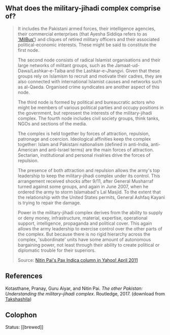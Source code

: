 ##  What does the military-jihadi complex comprise of? 
> It includes the Pakistani armed forces, their intelligence agencies, their commercial enterprises (that Ayesha Siddiqa refers to as ['MilBus'](http://mjoshi.blogspot.com/2007/06/book-review-ayesha-siddiqas-great-book.html)) and cliques of retired military officers and their associated political-economic interests. These might be said to constitute the first node.
> 
> The second node consists of radical Islamist organisations and their large networks of militant groups, such as the Jamaat-ud-Dawa/Lashkar-e-Taiba and the Lashkar-e-Jhangvi. Given that these groups rely on Islamism to recruit and motivate their cadres, they are also connected with international Islamist causes and networks such as al-Qaeda. Organised crime syndicates are another aspect of this node.
> 
> The third node is formed by political and bureaucratic actors who might be members of various political parties and occupy positions in the government, but represent the interests of the military-jihadi complex. The fourth node includes civil society groups, think tanks, NGOs and sections of the media.
> 
> The complex is held together by forces of attraction, repulsion, patronage and coercion. Ideological affinities keep the complex together: Islam and Pakistani nationalism (defined in anti-India, anti-American and anti-Israel terms) are the main forces of attraction. Sectarian, institutional and personal rivalries drive the forces of repulsion.
> 
> The presence of both attraction and repulsion allows the army's top leadership to keep the military-jihadi complex under its control. This arrangement received shocks after 9/11, after General Musharraf turned against some groups, and again in June 2007, when he ordered the army to storm Islamabad's Lal Masjid. To the extent that the relationship with the United States permits, General Ashfaq Kayani is trying to repair the damage.
> 
> Power in the military-jihadi complex derives from the ability to supply or deny money, infrastructure, material, expertise, operational support, intelligence, propaganda and political cover. This again allows the army leadership to exercise control over the other parts of the complex. But because there is no rigid hierarchy across the complex, 'subordinate' units have some amount of autonomous bargaining power, not least through their ability to create political or diplomatic trouble for their superiors.
> 
> Source: [ Nitin Pai's Pax Indica column in Yahoo! April 2011](https://www.nitinpai.in/2011/04/19/pakistan-s-military-jihadi-complex)
> 
## References
Kotasthane, Pranay, Guru Aiyar, and Nitin Pai. _The other Pakistan: Understanding the military–jihadi complex_. Routledge, 2017. (download from [Takshashila](https://takshashila.org.in/book-chapter-pakistan-understanding-military-jihadi-complex/))

## Colophon
Status: [[brewed]]